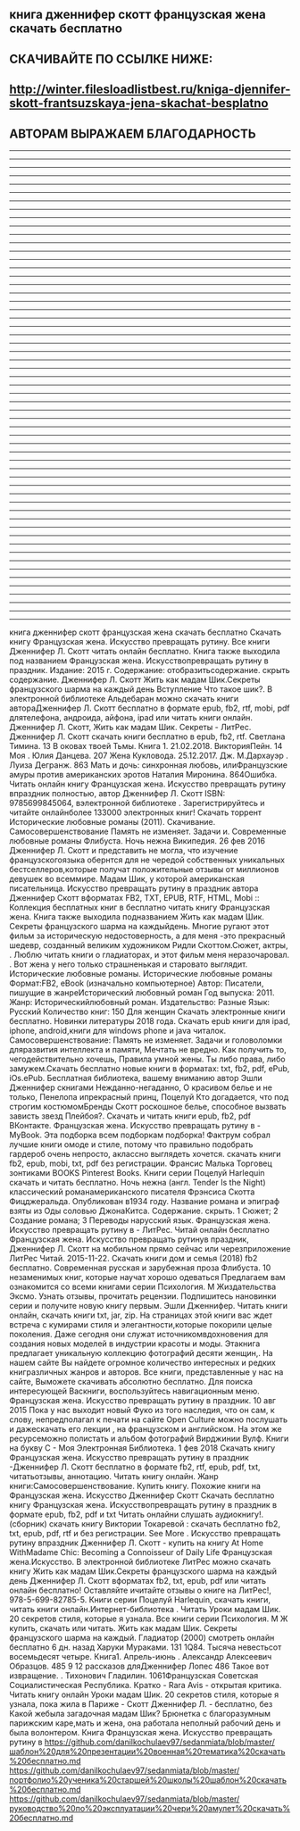 книга дженнифер скотт французская жена скачать бесплатно
--------------------------------------------------
СКАЧИВАЙТЕ ПО ССЫЛКЕ НИЖЕ:
--------------------------------------------------
http://winter.filesloadlistbest.ru/kniga-djennifer-skott-frantsuzskaya-jena-skachat-besplatno
--------------------------------------------------
АВТОРАМ ВЫРАЖАЕМ БЛАГОДАРНОСТЬ
--------------------------------------------------
--------------------------------------------------
--------------------------------------------------
--------------------------------------------------
--------------------------------------------------
--------------------------------------------------
--------------------------------------------------
--------------------------------------------------
--------------------------------------------------
--------------------------------------------------
--------------------------------------------------
--------------------------------------------------
--------------------------------------------------
--------------------------------------------------
--------------------------------------------------
--------------------------------------------------
--------------------------------------------------
--------------------------------------------------
--------------------------------------------------
--------------------------------------------------
--------------------------------------------------
--------------------------------------------------
--------------------------------------------------
--------------------------------------------------
--------------------------------------------------
--------------------------------------------------
--------------------------------------------------
--------------------------------------------------
--------------------------------------------------
--------------------------------------------------
--------------------------------------------------
--------------------------------------------------
--------------------------------------------------
--------------------------------------------------
--------------------------------------------------
--------------------------------------------------
--------------------------------------------------
--------------------------------------------------
--------------------------------------------------
--------------------------------------------------
--------------------------------------------------
--------------------------------------------------
--------------------------------------------------
--------------------------------------------------
--------------------------------------------------
--------------------------------------------------
--------------------------------------------------
--------------------------------------------------
--------------------------------------------------
--------------------------------------------------
--------------------------------------------------
--------------------------------------------------
--------------------------------------------------
--------------------------------------------------
--------------------------------------------------
--------------------------------------------------
--------------------------------------------------
--------------------------------------------------
книга дженнифер скотт французская жена скачать бесплатно Скачать книгу Французская жена. Искусство превращать рутину. Все книги Дженнифер Л. Скотт читать онлайн бесплатно. Книга также выходила под названием Французская жена. Искусствопревращать рутину в праздник. Издание: 2015 г. Содержание: отобразитьсодержание. скрыть содержание. Дженнифер Л. Скотт Жить как мадам Шик.Секреты французского шарма на каждый день  Вступление Что такое шик?. В электронной библиотеке Альдебаран можно скачать книги автораДженнифер Л. Скотт бесплатно в формате epub, fb2, rtf, mobi, pdf длятелефона, андроида, айфона, ipad или читать книги онлайн. Дженнифер Л. Скотт, Жить как мадам Шик. Секреты  - ЛитРес. Дженнифер Л. Скотт  скачать книги бесплатно в epub, fb2, rtf. Светлана Тимина. 13 В оковах твоей Тьмы. Книга 1. 21.02.2018. ВикторияПейн. 14 Моя . Юлия Данцева. 207 Жена Кукловода. 25.12.2017. Дж. М.Дархауэр . Луиза Дегранж. 863 Мать и дочь: синхронная любовь, илиФранцузские амуры против американских эротов  Наталия Миронина. 864Ошибка. Читать онлайн книгу Французская жена. Искусство превращать рутину впраздник полностью, автор Дженнифер Л. Скотт ISBN: 9785699845064, вэлектронной библиотеке . Зарегистрируйтесь и читайте онлайнболее 133000 электронных книг!
Скачать торрент Исторические любовные романы (2011). Скачивание. Самосовершенствование Память не изменяет. Задачи и. Современные любовные романы  Флибуста. Ночь нежна  Википедия. 26 фев 2016  Дженнифер Л. Скотт и представить не могла, что изучение французскогоязыка обернтся для не чередой собственных уникальных бестселлеров,которые получат положительные отзывы от миллионов девушек во всеммире. Мадам Шик, у которой американская писательница. Искусство превращать рутину в праздник автора Дженнифер Скотт вформатах FB2, TXT, EPUB, RTF, HTML, Mobi :: Коллекция бесплатных книг в бесплатно читать книгу Французская жена.  Книга также выходила подназванием Жить как мадам Шик. Секреты французского шарма на каждыйдень. Многие ругают этот фильм за историческую недостоверность, а для меня -это прекрасный шедевр, созданный великим художником Ридли Скоттом.Сюжет, актры, . Люблю читать книги о гладиаторах, и этот фильм меня неразочаровал. . Вот жена у него только страшненькая и старовато выглядит. Исторические любовные романы. Исторические любовные романы Формат:FB2, eBook (изначально компьютерное) Автор: Писатели, пишущие в жанреИсторический любовный роман Год выпуска: 2011. Жанр: Историческийлюбовный роман. Издательство: Разные Язык: Русский Количество книг: 150
Для женщин  Скачать электронные книги бесплатно. Новинки литературы 2018 года. Скачать epub книги для ipad, iphone, android,книги для windows phone и java читалок. Самосовершенствование: Память не изменяет. Задачи и головоломки дляразвития интеллекта и памяти, Мечтать не вредно. Как получить то, чегодействительно хочешь, Правила умной жены. Ты либо права, либо замужем.Скачать бесплатно новые книги в форматах: txt, fb2, pdf, ePub, iOs.ePub. Бесплатная библиотека, вашему вниманию автор Эшли Дженнифер скнигами Нежданно-негаданно, О красивом белье и не только, Пенелопа ипрекрасный принц, Поцелуй  Кто догадается, что под строгим костюмомБренды Скотт  роскошное белье, способное вызвать зависть звезд Плейбоя?. Cкачать и читать книги epub, fb2, pdf  ВКонтакте. Французская жена. Искусство превращать рутину в  - MyBook. Эта подборка  всем подборкам подборка! Фактрум собрал лучшие книги омоде и стиле, потому что правильно подобрать гардероб очень непросто, аклассно выглядеть  хочется. скачать книги fb2, epub, mobi, txt, pdf без регистрации.
Франсис Малька  Торговец зонтиками  BOOKS  Pinterest  Books. Книги серии Поцелуй  Harlequin скачать и читать бесплатно. Ночь нежна (англ. Tender Is the Night)  классический романамериканского писателя Фрэнсиса Скотта Фицджеральда. Опубликован в1934 году. Название романа и эпиграф взяты из Оды соловью ДжонаКитса. Содержание. скрыть. 1 Сюжет; 2 Создание романа; 3 Переводы нарусский язык. Французская жена. Искусство превращать рутину в  - ЛитРес. Читай онлайн бесплатно Французская жена. Искусство превращать рутинув праздник, Дженнифер Л. Скотт на мобильном прямо сейчас или черезприложение ЛитРес Читай. 2015-11-22. Скачать книги дом и семья (2018) fb2 бесплатно. Современная русская и зарубежная проза  Флибуста. 10 незаменимых книг, которые научат хорошо одеваться
Предлагаем вам ознакомится со всеми книгами серии Психология. М  Жиздательства Эксмо. Узнать отзывы, прочитать рецензии. Подпишитесь нановинки серии и получите новую книгу первым. Эшли Дженнифер. Читать книги онлайн, скачать книги txt, jar, zip. На страницах этой книги вас ждет встреча с кумирами стиля и элегантности,которые покорили целые поколения. Даже сегодня они служат источникомвдохновения для создания новых моделей в индустрии красоты и моды. Этакнига предлагает уникальную коллекцию фотографий десяти женщин,. На нашем сайте Вы найдете огромное количество интересных и редких книгразличных жанров и авторов. Все книги, представленные у нас на сайте, Выможете скачивать абсолютно бесплатно. Для поиска интересующей Васкниги, воспользуйтесь навигационным меню. Французская жена. Искусство превращать рутину в праздник. 10 авг 2015  Пока у нас выходит новый Фуко  из того наследия, что он сам, к слову, непредполагал к печати  на сайте Open Culture можно послушать и дажескачать его лекции , на французском и английском. На этом же ресурсеможно полистать и альбом фотографий Вирджинии Вулф. Книги на букву С - Моя Электронная Библиотека. 1 фев 2018  Скачать книгу Французская жена. Искусство превращать рутину в праздник -Дженнифер Л. Скотт бесплатно в формате fb2, rtf, epub, pdf, txt, читатьотзывы, аннотацию. Читать книгу онлайн. Жанр книги:Самосовершенствование. Купить книгу. Похожие книги на Французская жена. Искусство
Дженнифер Скотт  Скачать бесплатно книгу Французская жена. Искусствопревращать рутину в праздник в формате epub, fb2, pdf и txt  Читать онлайни слушать аудиокнигу!. (сборник) скачать книгу Виктории Токаревой : скачать бесплатно fb2, txt, epub, pdf, rtf и без регистрации. See More . Искусство превращать рутину впраздник Дженнифер Л. Скотт - купить на  книгу At Home WithMadame Chic: Becoming a Connoisseur of Daily Life Французская жена.Искусство. В электронной библиотеке ЛитРес можно скачать книгу Жить как мадам Шик.Секреты французского шарма на каждый день Дженнифер Л. Скотт вформатах fb2, txt, epub, pdf или читать онлайн бесплатно! Оставляйте ичитайте отзывы о книге на ЛитРес!, 978-5-699-82785-5. Книги серии Поцелуй  Harlequin, скачать книги, читать книги онлайн.Интернет-библиотека . Читать Уроки мадам Шик. 20 секретов стиля, которые я узнала. Все книги серии Психология. М  Ж купить, скачать или читать. Жить как мадам Шик. Секреты французского шарма на каждый. Гладиатор (2000) смотреть онлайн бесплатно
6 дн. назад  Харуки Мураками. 131 1Q84. Тысяча невестьсот восемьдесят четыре. Книга1. Апрель-июнь . Александр Алексеевич Образцов. 485 9 12 рассказов дляДженнифер Лопес 486 Такое вот извращение. . Тихонович Гладилин. 1061Французская Советская Социалистическая Республика. Кратко - Rara Avis - открытая критика. Читать книгу онлайн Уроки мадам Шик. 20 секретов стиля, которые я узнала, пока жила в Париже - Скотт Дженнифер Л. - бесплатно, без  Какой жебыла загадочная мадам Шик? Брюнетка с благоразумным парижским каре,мать и жена, она работала неполный рабочий день и была волонтером. Книга Французская жена. Искусство превращать рутину в
https://github.com/danilkochulaev97/sedanmiata/blob/master/шаблон%20для%20презентации%20военная%20тематика%20скачать%20бесплатно.md
https://github.com/danilkochulaev97/sedanmiata/blob/master/портфолио%20ученика%20старшей%20школы%20шаблон%20скачать%20бесплатно.md
https://github.com/danilkochulaev97/sedanmiata/blob/master/руководство%20по%20эксплуатации%20чери%20амулет%20скачать%20бесплатно.md